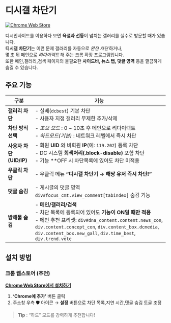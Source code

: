 # 디시갤 차단기

[![Chrome Web Store](https://img.shields.io/chrome-web-store/v/fnfmdbldnhadkadklplhcjcojjiaopgg?label=Chrome%20Web%20Store)](https://chromewebstore.google.com/detail/fnfmdbldnhadkadklplhcjcojjiaopgg)

디시인사이드를 이용하다 보면 **욕설과 선동**이 넘치는 갤러리를 실수로 방문할 때가 있습니다.<br>
**디시갤 차단기**는 이런 문제 갤러리를 자동으로 *완전 차단* 하거나,<br>몇 초 뒤 메인으로 *리다이렉트* 해 주는 크롬 확장 프로그램입니다.<br>
또한 메인,갤러리,검색 페이지의 불필요한 **사이드바, 뉴스 탭, 댓글 영역** 등을 깔끔하게 숨길 수 있습니다.

## 주요 기능

| 구분               | 기능 |
|--------------------|------|
| **갤러리 차단**       | - 실베(`dcbest`) 기본 차단<br>- 사용자 지정 갤러리 무제한 추가/삭제 |
| **차단 방식 선택**     | - *초보 모드* : 0 ~ 10초 후 메인으로 리다이렉트<br>- *하드모드(기본)* : 네트워크 레벨에서 즉시 차단 |
| **사용자 차단(UID/IP)** | - 회원 **UID** 와 비회원 **IP**(예: `119.202`) 등록 차단<br>- DC 시스템 **회색처리(.block-disable)** 포함 차단<br>- 기능 **OFF 시 차단목록에 있어도 차단 미적용 |
| **우클릭 차단**    | - 우클릭 메뉴 **“디시갤 차단기 → 해당 유저 즉시 차단!”**<br> |
| **댓글 숨김**     | - 게시글의 댓글 영역 `div#focus_cmt.view_comment[tabindex]` 숨김 기능<br> |
| **방해물 숨김**     | - **메인/갤러리/검색** <br>- 차단 목록에 등록되어 있어도 **기능이 ON일 때만 적용**<br>- 메인 추천 프리셋: `div#dna_content.content.news_con`, `div.content.concept_con`, `div.content_box.dcmedia`, `div.content_box.new_gall`, `div.time_best`, `div.trend.vote` |                                                                            |

## 설치 방법

### 크롬 웹스토어 (추천)

[**Chrome Web Store에서 설치하기**](https://chromewebstore.google.com/detail/디시갤-차단기/fnfmdbldnhadkadklplhcjcojjiaopgg)

1. **‘Chrome에 추가’** 버튼 클릭
2. 주소창 우측 🛡️ 아이콘 → **설정** 버튼으로 차단 목록,지연 시간,댓글 숨김 토글 조정

> **Tip** : “하드” 모드를 강력하게 추천합니다!

